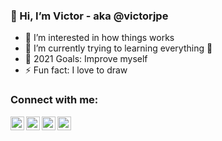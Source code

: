 ### 👋 Hi, I’m Victor - aka @victorjpe
- 👀 I’m interested in how things works
- 🌱 I’m currently trying to learning everything 🤣
- 🥅 2021 Goals: Improve myself
- ⚡ Fun fact: I love to draw

### Connect with me:

[<img align="left" alt="victorjpe | YouTube" width="22px" src="https://cdn.jsdelivr.net/npm/simple-icons@v3/icons/youtube.svg" />][youtube]
[<img align="left" alt="victorjpe | Twitter" width="22px" src="https://cdn.jsdelivr.net/npm/simple-icons@v3/icons/twitter.svg" />][twitter]
[<img align="left" alt="victorjpe | LinkedIn" width="22px" src="https://cdn.jsdelivr.net/npm/simple-icons@v3/icons/linkedin.svg" />][linkedin]
[<img align="left" alt="victorjpe | Instagram" width="22px" src="https://cdn.jsdelivr.net/npm/simple-icons@v3/icons/instagram.svg" />][instagram]

<br />


<!---
victorjpe/victorjpe is a ✨ special ✨ repository because its `README.md` (this file) appears on your GitHub profile.
You can click the Preview link to take a look at your changes.
--->

[twitter]: https://twitter.com/
[youtube]: https://youtube.com/c/victorjosepe
[instagram]: https://instagram.com/
[linkedin]: https://linkedin.com/in/
